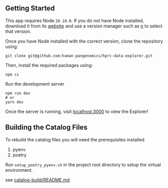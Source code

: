 ## Getting Started

This app requires Node `20.10.0`. If you do not have Node installed, download it from its
[website](https://nodejs.org/en/download/package-manager) and use a version manager such as
[n](https://www.npmjs.com/package/n/v/5.0.1) to select that version.

Once you have Node installed with the correct version, clone the repository using:

```shell
git clone git@github.com:human-pangenomics/hprc-data-explorer.git
```

Then, install the required packages using:
```shell
npm ci
```

Run the development server

```shell
npm run dev
# or
yarn dev
```

Once the server is running, visit [localhost:3000](localhost:3000) to view the Explorer!

## Building the Catalog Files

To rebuild the catalog files you will need the prerequisites installed

1. pyenv
2. poetry

Run `setup_poetry_pyenv.sh` in the project root directory to setup the virtual environment.


see [catalog-build/README.md](catalog-build/README.md)
